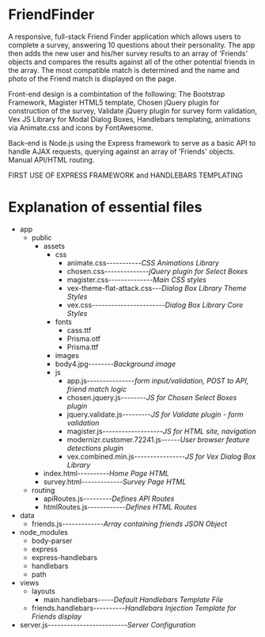 # FriendFinder

A responsive, full-stack Friend Finder application which allows users to complete a survey, answering 10 questions about their personality.  The app then adds the new user and his/her survey results to an array of 'Friends' objects and compares the results against all of the other potential friends in the array.  The most compatible match is determined and the name and photo of the Friend match is displayed on the page.

Front-end design is a combintation of the following:  The Bootstrap Framework, Magister HTML5 template, Chosen jQuery plugin for construction of the survey, Validate jQuery plugin for survey form validation, Vex JS Library for Modal Dialog Boxes, Handlebars templating, animations via Animate.css and icons by FontAwesome.

Back-end is Node.js using the Express framework to serve as a basic API to handle AJAX requests, querying against an array of 'Friends' objects. Manual API/HTML routing.

FIRST USE OF EXPRESS FRAMEWORK and HANDLEBARS TEMPLATING



# Explanation of essential files

* app
  * public
    * assets
      * css 
        * animate.css-----------*CSS Animations Library*
        * chosen.css--------------*jQuery plugin for Select Boxes*
        * magister.css--------------*Main CSS styles*
        * vex-theme-flat-attack.css---*Dialog Box Library Theme Styles*
        * vex.css-----------------------*Dialog Box Library Core Styles*
      * fonts
        * cass.ttf
        * Prisma.otf
        * Prisma.ttf
      * images
      * body4.jpg--------*Background image*
      * js
        * app.js---------------*form input/validation, POST to API, friend match logic*
        * chosen.jquery.js--------*JS for Chosen Select Boxes plugin*
        * jquery.validate.js---------*JS for Validate plugin - form validation*
        * magister.js-------------------*JS for HTML site, navigation*
        * modernizr.customer.72241.js------*User browser feature detections plugin*
        * vex.combined.min.js----------------*JS for Vex Dialog Box Library*
    * index.html----------*Home Page HTML*
    * survey.html-------------*Survey Page HTML*
  * routing
    * apiRoutes.js---------*Defines API Routes*
    * htmlRoutes.js------------*Defines HTML Routes*
* data
  * friends.js-------------*Array containing friends JSON Object*
* node_modules
  * body-parser
  * express
  * express-handlebars
  * handlebars
  * path
* views
  * layouts
      * main.handlebars-----*Default Handlebars Template File*
  * friends.handlebars----------*Handlebars Injection Template for Friends display*
* server.js-------------------------*Server Configuration*